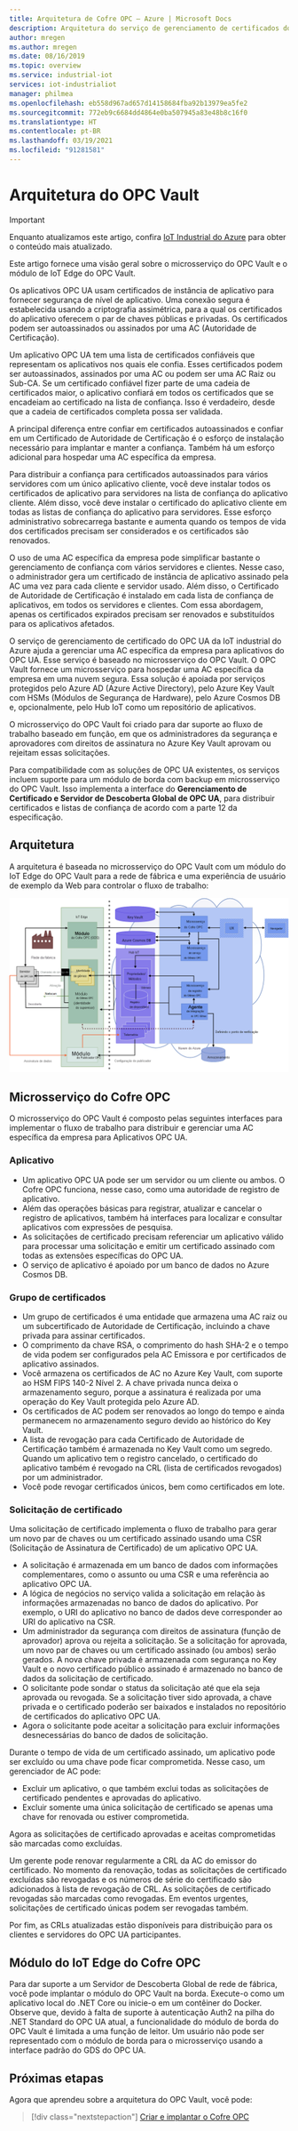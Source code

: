 ```yaml
---
title: Arquitetura de Cofre OPC – Azure | Microsoft Docs
description: Arquitetura do serviço de gerenciamento de certificados do Cofre OPC
author: mregen
ms.author: mregen
ms.date: 08/16/2019
ms.topic: overview
ms.service: industrial-iot
services: iot-industrialiot
manager: philmea
ms.openlocfilehash: eb558d967ad657d14158684fba92b13979ea5fe2
ms.sourcegitcommit: 772eb9c6684dd4864e0ba507945a83e48b8c16f0
ms.translationtype: HT
ms.contentlocale: pt-BR
ms.lasthandoff: 03/19/2021
ms.locfileid: "91281581"
---
```

# <a name="opc-vault-architecture"></a>Arquitetura do OPC Vault

> [!IMPORTANT]
> Enquanto atualizamos este artigo, confira [IoT Industrial do Azure](https://azure.github.io/Industrial-IoT/) para obter o conteúdo mais atualizado.

Este artigo fornece uma visão geral sobre o microsserviço do OPC Vault e o módulo de IoT Edge do OPC Vault.

Os aplicativos OPC UA usam certificados de instância de aplicativo para fornecer segurança de nível de aplicativo. Uma conexão segura é estabelecida usando a criptografia assimétrica, para a qual os certificados do aplicativo oferecem o par de chaves públicas e privadas. Os certificados podem ser autoassinados ou assinados por uma AC (Autoridade de Certificação).

Um aplicativo OPC UA tem uma lista de certificados confiáveis que representam os aplicativos nos quais ele confia. Esses certificados podem ser autoassinados, assinados por uma AC ou podem ser uma AC Raiz ou Sub-CA. Se um certificado confiável fizer parte de uma cadeia de certificados maior, o aplicativo confiará em todos os certificados que se encadeiam ao certificado na lista de confiança. Isso é verdadeiro, desde que a cadeia de certificados completa possa ser validada.

A principal diferença entre confiar em certificados autoassinados e confiar em um Certificado de Autoridade de Certificação é o esforço de instalação necessário para implantar e manter a confiança. Também há um esforço adicional para hospedar uma AC específica da empresa. 

Para distribuir a confiança para certificados autoassinados para vários servidores com um único aplicativo cliente, você deve instalar todos os certificados de aplicativo para servidores na lista de confiança do aplicativo cliente. Além disso, você deve instalar o certificado do aplicativo cliente em todas as listas de confiança do aplicativo para servidores. Esse esforço administrativo sobrecarrega bastante e aumenta quando os tempos de vida dos certificados precisam ser considerados e os certificados são renovados.

O uso de uma AC específica da empresa pode simplificar bastante o gerenciamento de confiança com vários servidores e clientes. Nesse caso, o administrador gera um certificado de instância de aplicativo assinado pela AC uma vez para cada cliente e servidor usado. Além disso, o Certificado de Autoridade de Certificação é instalado em cada lista de confiança de aplicativos, em todos os servidores e clientes. Com essa abordagem, apenas os certificados expirados precisam ser renovados e substituídos para os aplicativos afetados.

O serviço de gerenciamento de certificado do OPC UA da IoT industrial do Azure ajuda a gerenciar uma AC específica da empresa para aplicativos do OPC UA. Esse serviço é baseado no microsserviço do OPC Vault. O OPC Vault fornece um microsserviço para hospedar uma AC específica da empresa em uma nuvem segura. Essa solução é apoiada por serviços protegidos pelo Azure AD (Azure Active Directory), pelo Azure Key Vault com HSMs (Módulos de Segurança de Hardware), pelo Azure Cosmos DB e, opcionalmente, pelo Hub IoT como um repositório de aplicativos.

O microsserviço do OPC Vault foi criado para dar suporte ao fluxo de trabalho baseado em função, em que os administradores da segurança e aprovadores com direitos de assinatura no Azure Key Vault aprovam ou rejeitam essas solicitações.

Para compatibilidade com as soluções de OPC UA existentes, os serviços incluem suporte para um módulo de borda com backup em microsserviço do OPC Vault. Isso implementa a interface do **Gerenciamento de Certificado e Servidor de Descoberta Global de OPC UA**, para distribuir certificados e listas de confiança de acordo com a parte 12 da especificação. 


## <a name="architecture"></a>Arquitetura

A arquitetura é baseada no microsserviço do OPC Vault com um módulo do IoT Edge do OPC Vault para a rede de fábrica e uma experiência de usuário de exemplo da Web para controlar o fluxo de trabalho:

![Diagrama da arquitetura do OPC Vault](media/overview-opc-vault-architecture/opc-vault.png)

## <a name="opc-vault-microservice"></a>Microsserviço do Cofre OPC

O microsserviço do OPC Vault é composto pelas seguintes interfaces para implementar o fluxo de trabalho para distribuir e gerenciar uma AC específica da empresa para Aplicativos OPC UA.

### <a name="application"></a>Aplicativo 
- Um aplicativo OPC UA pode ser um servidor ou um cliente ou ambos. O Cofre OPC funciona, nesse caso, como uma autoridade de registro de aplicativo. 
- Além das operações básicas para registrar, atualizar e cancelar o registro de aplicativos, também há interfaces para localizar e consultar aplicativos com expressões de pesquisa. 
- As solicitações de certificado precisam referenciar um aplicativo válido para processar uma solicitação e emitir um certificado assinado com todas as extensões específicas do OPC UA. 
- O serviço de aplicativo é apoiado por um banco de dados no Azure Cosmos DB.

### <a name="certificate-group"></a>Grupo de certificados
- Um grupo de certificados é uma entidade que armazena uma AC raiz ou um subcertificado de Autoridade de Certificação, incluindo a chave privada para assinar certificados. 
- O comprimento da chave RSA, o comprimento do hash SHA-2 e o tempo de vida podem ser configurados pela AC Emissora e por certificados de aplicativo assinados. 
- Você armazena os certificados de AC no Azure Key Vault, com suporte ao HSM FIPS 140-2 Nível 2. A chave privada nunca deixa o armazenamento seguro, porque a assinatura é realizada por uma operação do Key Vault protegida pelo Azure AD. 
- Os certificados de AC podem ser renovados ao longo do tempo e ainda permanecem no armazenamento seguro devido ao histórico do Key Vault. 
- A lista de revogação para cada Certificado de Autoridade de Certificação também é armazenada no Key Vault como um segredo. Quando um aplicativo tem o registro cancelado, o certificado do aplicativo também é revogado na CRL (lista de certificados revogados) por um administrador.
- Você pode revogar certificados únicos, bem como certificados em lote.

### <a name="certificate-request"></a>Solicitação de certificado
Uma solicitação de certificado implementa o fluxo de trabalho para gerar um novo par de chaves ou um certificado assinado usando uma CSR (Solicitação de Assinatura de Certificado) de um aplicativo OPC UA. 
- A solicitação é armazenada em um banco de dados com informações complementares, como o assunto ou uma CSR e uma referência ao aplicativo OPC UA. 
- A lógica de negócios no serviço valida a solicitação em relação às informações armazenadas no banco de dados do aplicativo. Por exemplo, o URI do aplicativo no banco de dados deve corresponder ao URI do aplicativo na CSR.
- Um administrador da segurança com direitos de assinatura (função de aprovador) aprova ou rejeita a solicitação. Se a solicitação for aprovada, um novo par de chaves ou um certificado assinado (ou ambos) serão gerados. A nova chave privada é armazenada com segurança no Key Vault e o novo certificado público assinado é armazenado no banco de dados da solicitação de certificado.
- O solicitante pode sondar o status da solicitação até que ela seja aprovada ou revogada. Se a solicitação tiver sido aprovada, a chave privada e o certificado poderão ser baixados e instalados no repositório de certificados do aplicativo OPC UA.
- Agora o solicitante pode aceitar a solicitação para excluir informações desnecessárias do banco de dados de solicitação. 

Durante o tempo de vida de um certificado assinado, um aplicativo pode ser excluído ou uma chave pode ficar comprometida. Nesse caso, um gerenciador de AC pode:
- Excluir um aplicativo, o que também exclui todas as solicitações de certificado pendentes e aprovadas do aplicativo. 
- Excluir somente uma única solicitação de certificado se apenas uma chave for renovada ou estiver comprometida.

Agora as solicitações de certificado aprovadas e aceitas comprometidas são marcadas como excluídas.

Um gerente pode renovar regularmente a CRL da AC do emissor do certificado. No momento da renovação, todas as solicitações de certificado excluídas são revogadas e os números de série do certificado são adicionados à lista de revogação de CRL. As solicitações de certificado revogadas são marcadas como revogadas. Em eventos urgentes, solicitações de certificado únicas podem ser revogadas também.

Por fim, as CRLs atualizadas estão disponíveis para distribuição para os clientes e servidores do OPC UA participantes.

## <a name="opc-vault-iot-edge-module"></a>Módulo do IoT Edge do Cofre OPC
Para dar suporte a um Servidor de Descoberta Global de rede de fábrica, você pode implantar o módulo do OPC Vault na borda. Execute-o como um aplicativo local do .NET Core ou inicie-o em um contêiner do Docker. Observe que, devido à falta de suporte à autenticação Auth2 na pilha do .NET Standard do OPC UA atual, a funcionalidade do módulo de borda do OPC Vault é limitada a uma função de leitor. Um usuário não pode ser representado com o módulo de borda para o microsserviço usando a interface padrão do GDS do OPC UA.

## <a name="next-steps"></a>Próximas etapas

Agora que aprendeu sobre a arquitetura do OPC Vault, você pode:

> [!div class="nextstepaction"]
> [Criar e implantar o Cofre OPC](howto-opc-vault-deploy.md)
